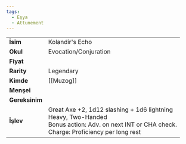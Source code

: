 ```yaml
---
tags:
  - Eşya
  - Attunement
---  
```

  
|  |  |  
|---|---|  
| **İsim** | Kolandir's Echo|  
| **Okul** | Evocation/Conjuration|  
| **Fiyat** | |  
| **Rarity** | Legendary|  
| **Kimde** | [[Muzog]]|  
| **Menşei** | |  
| **Gereksinim** | |  
| **İşlev** | Great Axe +2, 1d12 slashing + 1d6 lightning<br>Heavy, Two-Handed<br>Bonus action: Adv. on next INT or CHA check.<br>Charge: Proficiency per long rest|  
